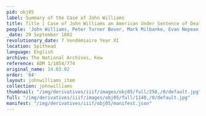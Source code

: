 ```yaml
---
pid: obj05
label: Summary of the Case of John Williams
title: Title | Case of John Williams an American Under Sentence of Death at Portsmouth
people: 'John Williams, Peter Turner Bover, Mark Milbanke, Evan Nepean '
_date: 29 September 1802
revolutionary_date: 7 Vendémiaire Year XI
location: Spithead
language: English
archive: The National Archives, Kew
reference: ADM 1/1054/774
original_name: 14.03.02
order: '04'
layout: johnwilliams_item
collection: johnwilliams
thumbnail: "/img/derivatives/iiif/images/obj05/full/250,/0/default.jpg"
full: "/img/derivatives/iiif/images/obj05/full/1140,/0/default.jpg"
manifest: "/img/derivatives/iiif/obj05/manifest.json"
---
```

